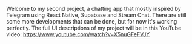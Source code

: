Welcome to my second project, a chatting app that mostly inspired by Telegram using React Native, Supabase and Stream Chat. 
There are still some more developments that can be done, but for now it's working perfectly.
The full UI descriptions of my project will be in this YouTube video: https://www.youtube.com/watch?v=X5nuGFeFVJY
